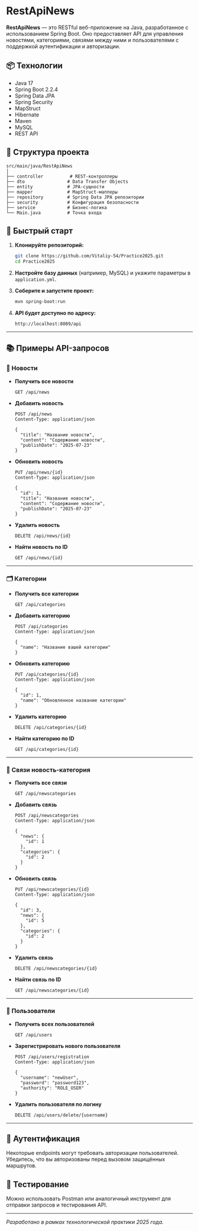 # RestApiNews

**RestApiNews** — это RESTful веб-приложение на Java, разработанное с использованием Spring Boot. Оно предоставляет API для управления новостями, категориями, связями между ними и пользователями с поддержкой аутентификации и авторизации.

## 📦 Технологии

- Java 17
- Spring Boot 2.2.4
- Spring Data JPA
- Spring Security
- MapStruct
- Hibernate
- Maven
- MySQL
- REST API

## 📁 Структура проекта

```
src/main/java/RestApiNews
│
├── controller          # REST-контроллеры
├── dto                # Data Transfer Objects
├── entity             # JPA-сущности
├── mapper             # MapStruct-мапперы
├── repository         # Spring Data JPA репозитории
├── security           # Конфигурация безопасности
├── service            # Бизнес-логика
└── Main.java          # Точка входа
```

## 🚀 Быстрый старт

1. **Клонируйте репозиторий:**
   ```bash
   git clone https://github.com/Vitaliy-54/Practice2025.git
   cd Practice2025
   ```

2. **Настройте базу данных** (например, MySQL) и укажите параметры в `application.yml`.

3. **Соберите и запустите проект:**
   ```bash
   mvn spring-boot:run
   ```

4. **API будет доступно по адресу:**
   ```
   http://localhost:8089/api
   ```

---

## 📚 Примеры API-запросов

### 📰 Новости

- **Получить все новости**
  ```
  GET /api/news
  ```

- **Добавить новость**
  ```http
  POST /api/news
  Content-Type: application/json

  {
    "title": "Название новости",
    "content": "Содержание новости",
    "publishDate": "2025-07-23"
  }
  ```

- **Обновить новость**
  ```http
  PUT /api/news/{id}
  Content-Type: application/json

  {
    "id": 1,
    "title": "Название новости",
    "content": "Содержание новости",
    "publishDate": "2025-07-23"
  }
  ```

- **Удалить новость**
  ```
  DELETE /api/news/{id}
  ```

- **Найти новость по ID**
  ```
  GET /api/news/{id}
  ```

---

### 🗂 Категории

- **Получить все категории**
  ```
  GET /api/categories
  ```

- **Добавить категорию**
  ```http
  POST /api/categories
  Content-Type: application/json

  {
    "name": "Название вашей категории"
  }
  ```

- **Обновить категорию**
  ```http
  PUT /api/categories/{id}
  Content-Type: application/json

  {
    "id": 1,
    "name": "Обновленное название категории"
  }
  ```

- **Удалить категорию**
  ```
  DELETE /api/categories/{id}
  ```

- **Найти категорию по ID**
  ```
  GET /api/categories/{id}
  ```

---

### 🔗 Связи новость-категория

- **Получить все связи**
  ```
  GET /api/newscategories
  ```

- **Добавить связь**
  ```http
  POST /api/newscategories
  Content-Type: application/json

  {
    "news": {
      "id": 1
    },
    "categories": {
      "id": 2
    }
  }
  ```

- **Обновить связь**
  ```http
  PUT /api/newscategories/{id}
  Content-Type: application/json

  {
    "id": 3,
    "news": {
      "id": 5
    },
    "categories": {
      "id": 2
    }
  }
  ```

- **Удалить связь**
  ```
  DELETE /api/newscategories/{id}
  ```

- **Найти связь по ID**
  ```
  GET /api/newscategories/{id}
  ```

---

### 👤 Пользователи

- **Получить всех пользователей**
  ```
  GET /api/users
  ```

- **Зарегистрировать нового пользователя**
  ```http
  POST /api/users/registration
  Content-Type: application/json

  {
    "username": "newUser",
    "password": "password123",
    "authority": "ROLE_USER"
  }
  ```

- **Удалить пользователя по логину**
  ```
  DELETE /api/users/delete/{username}
  ```

---

## 🔐 Аутентификация

Некоторые endpoints могут требовать авторизации пользователей. Убедитесь, что вы авторизованы перед вызовом защищённых маршрутов.

## 🧪 Тестирование

Можно использовать Postman или аналогичный инструмент для отправки запросов и тестирования API.

---

_Разработано в рамках технологической практики 2025 года._
